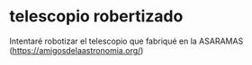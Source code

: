 # telescopio robertizado

Intentaré robotizar el telescopio que fabriqué en la ASARAMAS (https://amigosdelaastronomia.org/)
